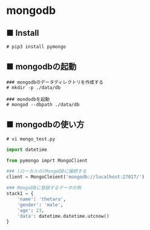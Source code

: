 # mongodb
## ■ Install
```
# pip3 install pymongo
```
## ■ mongodbの起動
```
### mongodbのデータディレクトリを作成する
# mkdir -p ./data/db
```
```
### mondodbを起動
# mongod --dbpath ./data/db
```
## ■ mongodbの使い方
```
# vi mongo_test.py
```
```py
import datetime

from pymongo imprt MongoClient

### (ローカルの)MongoDBに接続する
client = MongoCleient('mongodb://localhost:27017/')

### MongoDBに登録するデータの例
stack1 = {
    'name': 'thetaru',
    'gender': 'male',
    'age': 23,
    'data': datetime.datetime.utcnow()
}
```

